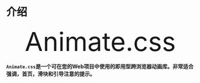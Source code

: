 <link rel="stylesheet" href="https://fonts.googleapis.com/css?family=MuseoModerno:light,bold">
<link rel="stylesheet" href="https://cdn.jsdelivr.net/npm/animate.css@3.5.2/animate.min.css">

<style>
	#title {
		font-size: 5em;
        text-align: center;
        margin: 10px 0;
	}
</style>


# 介绍

<p id="title" class="animate bounce infinite">Animate.css</p>

**`Animate.css`是一个可在您的Web项目中使用的即用型跨浏览器动画库。非常适合强调，首页，滑块和引导注意的提示。**

